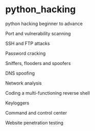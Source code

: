 # python_hacking
python hacking beginner to advance

Port and vulnerability scanning

SSH and FTP attacks

Password cracking

Sniffers, flooders and spoofers

DNS spoofing

Network analysis

Coding a multi-functioning reverse shell

Keyloggers

Command and control center

Website penetration testing
